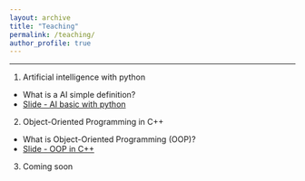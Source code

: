```yaml
---
layout: archive
title: "Teaching"
permalink: /teaching/
author_profile: true
---
```


---------------------------------------------------------------

1. Artificial intelligence with python
- What is a AI simple definition?
- [Slide - AI basic with python](https://youtu.be/9t1IsxTeyHQ?list=PLQj93CJe0N73raStQrnbZ9oSLtYZv8zej)

2. Object-Oriented Programming in C++
- What is Object-Oriented Programming (OOP)?
- [Slide - OOP in C++](https://youtu.be/5bKotIbNTz0?list=PLQj93CJe0N70QAe630Lcg4GZlrDdsYxZL)

3. Coming soon
   
